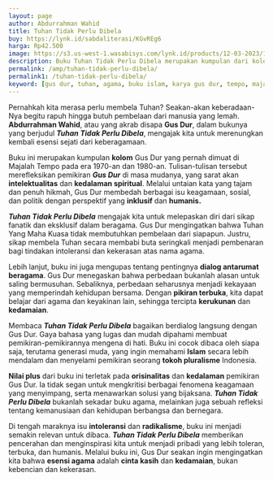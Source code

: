 ```yaml
---
layout: page
author: Abdurrahman Wahid
title: Tuhan Tidak Perlu Dibela
buy: https://lynk.id/sabdaliterasi/KGvREg6
harga: Rp42.500
image: https://s3.us-west-1.wasabisys.com/lynk.id/products/12-03-2023/1678626844202_5083048
description: Buku Tuhan Tidak Perlu Dibela merupakan kumpulan dari kolom-kolom Gus Dur yang dimuat (alm) Majalah Tempo lama, pada kurun waktu 1970-an dan 1980-an.
permalink: /amp/tuhan-tidak-perlu-dibela/
permalink1: /tuhan-tidak-perlu-dibela/
keyword: [gus dur, tuhan, agama, buku islam, karya gus dur, tempo, majalah tempo, bela agama]
---
```

<p>Pernahkah kita merasa perlu membela Tuhan? Seakan-akan keberadaan-Nya begitu rapuh hingga butuh pembelaan dari manusia yang lemah. <strong>Abdurrahman Wahid</strong>, atau yang akrab disapa <strong>Gus Dur</strong>, dalam bukunya yang berjudul <em><strong>Tuhan Tidak Perlu Dibela</strong></em>, mengajak kita untuk merenungkan kembali esensi sejati dari keberagamaan.</p><p>Buku ini merupakan kumpulan <strong>kolom</strong> Gus Dur yang pernah dimuat di Majalah Tempo pada era 1970-an dan 1980-an. Tulisan-tulisan tersebut merefleksikan pemikiran <em><strong>Gus Dur</strong></em> di masa mudanya, yang sarat akan <strong>intelektualitas</strong> dan <strong>kedalaman spiritual</strong>. Melalui untaian kata yang tajam dan penuh hikmah, Gus Dur membedah berbagai isu keagamaan, sosial, dan politik dengan perspektif yang <strong>inklusif</strong> dan <strong>humanis.</strong></p><p><em><strong>Tuhan Tidak Perlu Dibela</strong></em> mengajak kita untuk melepaskan diri dari sikap fanatik dan eksklusif dalam beragama. Gus Dur mengingatkan bahwa Tuhan Yang Maha Kuasa tidak membutuhkan pembelaan dari siapapun. Justru, sikap membela Tuhan secara membabi buta seringkali menjadi pembenaran bagi tindakan intoleransi dan kekerasan atas nama agama.</p><p>Lebih lanjut, buku ini juga mengupas tentang pentingnya <strong>dialog antarumat beragama</strong>. Gus Dur menegaskan bahwa perbedaan bukanlah alasan untuk saling bermusuhan. Sebaliknya, perbedaan seharusnya menjadi kekayaan yang memperindah kehidupan bersama. Dengan <strong>pikiran terbuka</strong>, kita dapat belajar dari agama dan keyakinan lain, sehingga tercipta <strong>kerukunan</strong> dan <strong>kedamaian</strong>.</p><p>Membaca <em><strong>Tuhan Tidak Perlu Dibela</strong></em> bagaikan berdialog langsung dengan Gus Dur. Gaya bahasa yang lugas dan mudah dipahami membuat pemikiran-pemikirannya mengena di hati. Buku ini cocok dibaca oleh siapa saja, terutama generasi muda, yang ingin memahami <strong>Islam</strong> secara lebih mendalam dan menyelami pemikiran seorang <strong>tokoh pluralisme</strong> Indonesia.</p><p><strong>Nilai plus</strong> dari buku ini terletak pada <strong>orisinalitas</strong> dan <strong>kedalaman</strong> pemikiran Gus Dur. Ia tidak segan untuk mengkritisi berbagai fenomena keagamaan yang menyimpang, serta menawarkan solusi yang bijaksana. <em><strong>Tuhan Tidak Perlu Dibela</strong></em> bukanlah sekadar buku agama, melainkan juga sebuah refleksi tentang kemanusiaan dan kehidupan berbangsa dan bernegara.</p><p>Di tengah maraknya isu <strong>intoleransi</strong> dan <strong>radikalisme</strong>, buku ini menjadi semakin relevan untuk dibaca. <em><strong>Tuhan Tidak Perlu Dibela</strong></em> memberikan pencerahan dan menginspirasi kita untuk menjadi pribadi yang lebih toleran, terbuka, dan humanis. Melalui buku ini, Gus Dur seakan ingin mengingatkan kita bahwa <strong>esensi agama</strong> adalah <strong>cinta kasih</strong> dan <strong>kedamaian</strong>, bukan kebencian dan kekerasan.</p>
